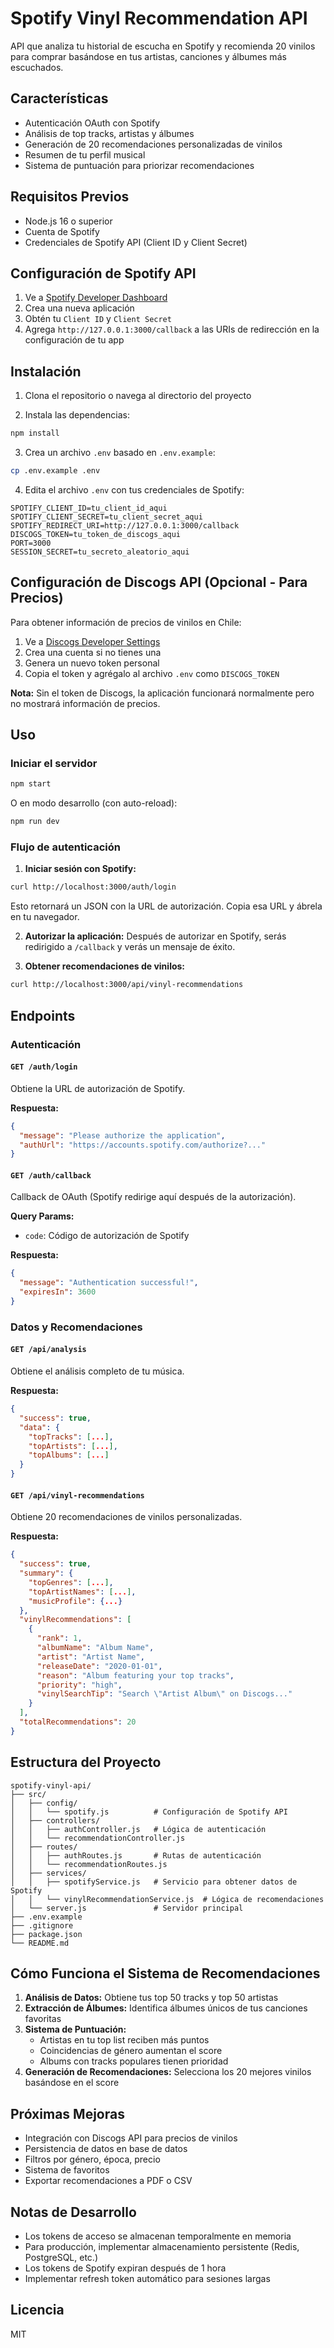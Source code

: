 # Spotify Vinyl Recommendation API

API que analiza tu historial de escucha en Spotify y recomienda 20 vinilos para comprar basándose en tus artistas, canciones y álbumes más escuchados.

## Características

- Autenticación OAuth con Spotify
- Análisis de top tracks, artistas y álbumes
- Generación de 20 recomendaciones personalizadas de vinilos
- Resumen de tu perfil musical
- Sistema de puntuación para priorizar recomendaciones

## Requisitos Previos

- Node.js 16 o superior
- Cuenta de Spotify
- Credenciales de Spotify API (Client ID y Client Secret)

## Configuración de Spotify API

1. Ve a [Spotify Developer Dashboard](https://developer.spotify.com/dashboard)
2. Crea una nueva aplicación
3. Obtén tu `Client ID` y `Client Secret`
4. Agrega `http://127.0.0.1:3000/callback` a las URIs de redirección en la configuración de tu app

## Instalación

1. Clona el repositorio o navega al directorio del proyecto

2. Instala las dependencias:
```bash
npm install
```

3. Crea un archivo `.env` basado en `.env.example`:
```bash
cp .env.example .env
```

4. Edita el archivo `.env` con tus credenciales de Spotify:
```env
SPOTIFY_CLIENT_ID=tu_client_id_aqui
SPOTIFY_CLIENT_SECRET=tu_client_secret_aqui
SPOTIFY_REDIRECT_URI=http://127.0.0.1:3000/callback
DISCOGS_TOKEN=tu_token_de_discogs_aqui
PORT=3000
SESSION_SECRET=tu_secreto_aleatorio_aqui
```

## Configuración de Discogs API (Opcional - Para Precios)

Para obtener información de precios de vinilos en Chile:

1. Ve a [Discogs Developer Settings](https://www.discogs.com/settings/developers)
2. Crea una cuenta si no tienes una
3. Genera un nuevo token personal
4. Copia el token y agrégalo al archivo `.env` como `DISCOGS_TOKEN`

**Nota:** Sin el token de Discogs, la aplicación funcionará normalmente pero no mostrará información de precios.

## Uso

### Iniciar el servidor

```bash
npm start
```

O en modo desarrollo (con auto-reload):
```bash
npm run dev
```

### Flujo de autenticación

1. **Iniciar sesión con Spotify:**
```bash
curl http://localhost:3000/auth/login
```

Esto retornará un JSON con la URL de autorización. Copia esa URL y ábrela en tu navegador.

2. **Autorizar la aplicación:**
Después de autorizar en Spotify, serás redirigido a `/callback` y verás un mensaje de éxito.

3. **Obtener recomendaciones de vinilos:**
```bash
curl http://localhost:3000/api/vinyl-recommendations
```

## Endpoints

### Autenticación

#### `GET /auth/login`
Obtiene la URL de autorización de Spotify.

**Respuesta:**
```json
{
  "message": "Please authorize the application",
  "authUrl": "https://accounts.spotify.com/authorize?..."
}
```

#### `GET /auth/callback`
Callback de OAuth (Spotify redirige aquí después de la autorización).

**Query Params:**
- `code`: Código de autorización de Spotify

**Respuesta:**
```json
{
  "message": "Authentication successful!",
  "expiresIn": 3600
}
```

### Datos y Recomendaciones

#### `GET /api/analysis`
Obtiene el análisis completo de tu música.

**Respuesta:**
```json
{
  "success": true,
  "data": {
    "topTracks": [...],
    "topArtists": [...],
    "topAlbums": [...]
  }
}
```

#### `GET /api/vinyl-recommendations`
Obtiene 20 recomendaciones de vinilos personalizadas.

**Respuesta:**
```json
{
  "success": true,
  "summary": {
    "topGenres": [...],
    "topArtistNames": [...],
    "musicProfile": {...}
  },
  "vinylRecommendations": [
    {
      "rank": 1,
      "albumName": "Album Name",
      "artist": "Artist Name",
      "releaseDate": "2020-01-01",
      "reason": "Album featuring your top tracks",
      "priority": "high",
      "vinylSearchTip": "Search \"Artist Album\" on Discogs..."
    }
  ],
  "totalRecommendations": 20
}
```

## Estructura del Proyecto

```
spotify-vinyl-api/
├── src/
│   ├── config/
│   │   └── spotify.js          # Configuración de Spotify API
│   ├── controllers/
│   │   ├── authController.js   # Lógica de autenticación
│   │   └── recommendationController.js
│   ├── routes/
│   │   ├── authRoutes.js       # Rutas de autenticación
│   │   └── recommendationRoutes.js
│   ├── services/
│   │   ├── spotifyService.js   # Servicio para obtener datos de Spotify
│   │   └── vinylRecommendationService.js  # Lógica de recomendaciones
│   └── server.js               # Servidor principal
├── .env.example
├── .gitignore
├── package.json
└── README.md
```

## Cómo Funciona el Sistema de Recomendaciones

1. **Análisis de Datos:** Obtiene tus top 50 tracks y top 50 artistas
2. **Extracción de Álbumes:** Identifica álbumes únicos de tus canciones favoritas
3. **Sistema de Puntuación:**
   - Artistas en tu top list reciben más puntos
   - Coincidencias de género aumentan el score
   - Albums con tracks populares tienen prioridad
4. **Generación de Recomendaciones:** Selecciona los 20 mejores vinilos basándose en el score

## Próximas Mejoras

- Integración con Discogs API para precios de vinilos
- Persistencia de datos en base de datos
- Filtros por género, época, precio
- Sistema de favoritos
- Exportar recomendaciones a PDF o CSV

## Notas de Desarrollo

- Los tokens de acceso se almacenan temporalmente en memoria
- Para producción, implementar almacenamiento persistente (Redis, PostgreSQL, etc.)
- Los tokens de Spotify expiran después de 1 hora
- Implementar refresh token automático para sesiones largas

## Licencia

MIT
